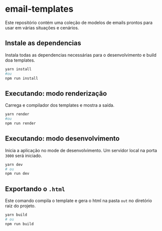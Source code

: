 # email-templates

Este repositório contém uma coleção de modelos de emails prontos para usar em várias situações e cenários.

## Instale as dependencias

Instala todas as dependencias necessárias para o desenvolvimento e build doa templates.

```bash
yarn install
#ou
npm run install
```

## Executando: modo renderização

Carrega e compilador dos templates e mostra a saída.

```bash
yarn render
#ou
npm run render
```

## Executando: modo desenvolvimento

Inicia a aplicação no mode de desenvolvimento. Um servidor local na porta `3000` será iniciado.

```bash
yarn dev
# ou
npm run dev
```

## Exportando o `.html`

Este comando compila o template e gera o html na pasta `out` no diretório raiz do projeto.

```bash
yarn build
# ou
npm run build
```
